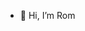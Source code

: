 - 👋 Hi, I’m Rom
<!---
rockyrock777-dabaddest/rockyrock777-dabaddest is a ✨ special ✨ repository because its `README.md` (this file) appears on your GitHub profile.
You can click the Preview link to take a look at your changes.
--->
